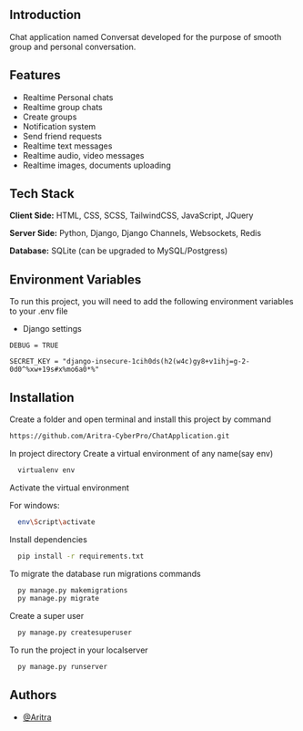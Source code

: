 ## Introduction
Chat application named Conversat developed for the purpose of smooth group and personal conversation.

## Features


- Realtime Personal chats
- Realtime group chats
- Create groups
- Notification system
- Send friend requests
- Realtime text messages
- Realtime audio, video messages
- Realtime images, documents uploading

## Tech Stack

**Client Side:** HTML, CSS, SCSS, TailwindCSS, JavaScript, JQuery

**Server Side:** Python, Django, Django Channels, Websockets, Redis

**Database:** SQLite (can be upgraded to MySQL/Postgress)


## Environment Variables

To run this project, you will need to add the following environment variables to your .env file

- Django settings

`DEBUG = TRUE`

`SECRET_KEY = "django-insecure-1cih0ds(h2(w4c)gy8+v1ihj=g-2-0d0^%xw+19s#x%mo6a0*%"`



## Installation

Create a folder and open terminal and install this project by
command 
```bash
https://github.com/Aritra-CyberPro/ChatApplication.git
```
In project directory Create a virtual environment of any name(say env)

```bash
  virtualenv env

```
Activate the virtual environment

For windows:
```bash
  env\Script\activate

```
Install dependencies
```bash
  pip install -r requirements.txt

```
To migrate the database run migrations commands
```bash
  py manage.py makemigrations
  py manage.py migrate

```

Create a super user
```bash
  py manage.py createsuperuser

```


To run the project in your localserver
```bash
  py manage.py runserver

```
## Authors

- [@Aritra](https://github.com/Aritra-CyberPro)

